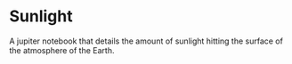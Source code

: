 # Sunlight
A jupiter notebook that details the amount of sunlight hitting the surface of the atmosphere of the Earth.
